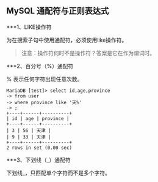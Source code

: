 ## MySQL 通配符与正则表达式

***1、LIKE操作符

为在搜索子句中使用通配符，必须使用like操作符。

> 注意：操作符何时不是操作符？答案是它在作为谓词时。

***2、百分号（%）通配符

% 表示任何字符出现任意次数。

```mysql
MariaDB [test]> select id,age,province
-> from user
-> where province like '天%'
-> ;
+----+------+----------+
| id | age | province |
+----+------+----------+
| 3 | 56 | 天津 |
| 9 | 33 | 天津 |
+----+------+----------+
2 rows in set (0.00 sec)
```
***3、下划线（_）通配符

下划线_，只匹配单个字符而不是多个字符。





